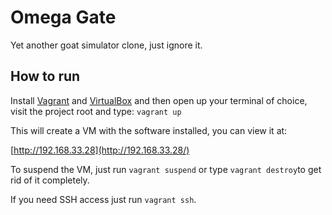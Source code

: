 # Omega Gate
Yet another goat simulator clone, just ignore it.

## How to run
Install [Vagrant](https://www.vagrantup.com/) and [VirtualBox](https://www.virtualbox.org/) and then open up your terminal of choice, visit the project root and type:
`vagrant up`

This will create a VM with the software installed, you can view it at:

[http://192.168.33.28](http://192.168.33.28/)

To suspend the VM, just run `vagrant suspend` or type `vagrant destroy`to get rid of it completely.

If you need SSH access just run `vagrant ssh`.